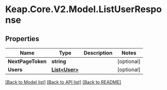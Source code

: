 # Keap.Core.V2.Model.ListUserResponse

## Properties

Name | Type | Description | Notes
------------ | ------------- | ------------- | -------------
**NextPageToken** | **string** |  | [optional] 
**Users** | [**List&lt;User&gt;**](User.md) |  | [optional] 

[[Back to Model list]](../README.md#documentation-for-models) [[Back to API list]](../README.md#documentation-for-api-endpoints) [[Back to README]](../README.md)

